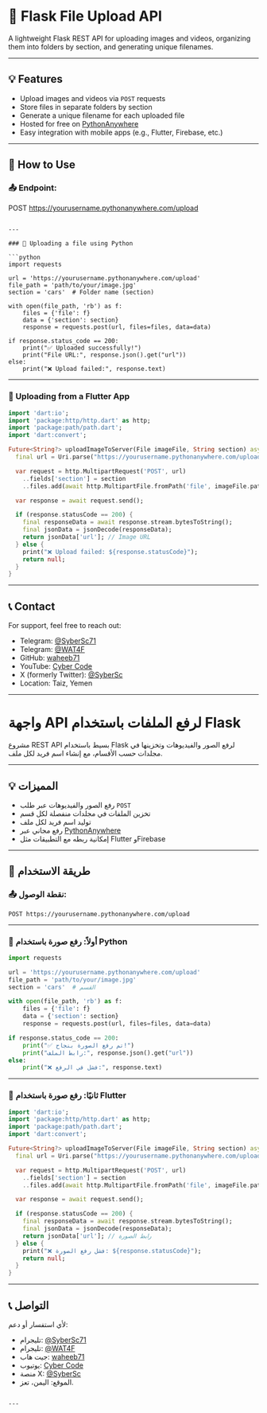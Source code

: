 


# 📁 Flask File Upload API

A lightweight Flask REST API for uploading images and videos, organizing them into folders by section, and generating unique filenames.

---

## 💡 Features

- Upload images and videos via `POST` requests
- Store files in separate folders by section
- Generate a unique filename for each uploaded file
- Hosted for free on [PythonAnywhere](https://www.pythonanywhere.com/)
- Easy integration with mobile apps (e.g., Flutter, Firebase, etc.)

---

## 🔧 How to Use

### 📤 Endpoint:

POST https://yourusername.pythonanywhere.com/upload
```

---

### 🐍 Uploading a file using Python

```python
import requests

url = 'https://yourusername.pythonanywhere.com/upload'
file_path = 'path/to/your/image.jpg'
section = 'cars'  # Folder name (section)

with open(file_path, 'rb') as f:
    files = {'file': f}
    data = {'section': section}
    response = requests.post(url, files=files, data=data)

if response.status_code == 200:
    print("✅ Uploaded successfully!")
    print("File URL:", response.json().get("url"))
else:
    print("❌ Upload failed:", response.text)
```

---

### 📱 Uploading from a Flutter App

```dart
import 'dart:io';
import 'package:http/http.dart' as http;
import 'package:path/path.dart';
import 'dart:convert';

Future<String?> uploadImageToServer(File imageFile, String section) async {
  final url = Uri.parse("https://yourusername.pythonanywhere.com/upload");

  var request = http.MultipartRequest('POST', url)
    ..fields['section'] = section
    ..files.add(await http.MultipartFile.fromPath('file', imageFile.path));

  var response = await request.send();

  if (response.statusCode == 200) {
    final responseData = await response.stream.bytesToString();
    final jsonData = jsonDecode(responseData);
    return jsonData['url']; // Image URL
  } else {
    print("❌ Upload failed: ${response.statusCode}");
    return null;
  }
}
```

---

## 📞 Contact

For support, feel free to reach out:

- Telegram: [@SyberSc71](https://t.me/SyberSc71)
- Telegram: [@WAT4F](https://t.me/WAT4F)
- GitHub: [waheeb71](https://github.com/waheeb71)
- YouTube: [Cyber Code](https://www.youtube.com/@cyber_code1)
- X (formerly Twitter): [@SyberSc](https://x.com/SyberSc)
- Location: Taiz, Yemen

---

# واجهة API لرفع الملفات باستخدام Flask

مشروع REST API بسيط باستخدام Flask لرفع الصور والفيديوهات وتخزينها في مجلدات حسب الأقسام، مع إنشاء اسم فريد لكل ملف.

---

## 💡 المميزات

- رفع الصور والفيديوهات عبر طلب `POST`
- تخزين الملفات في مجلدات منفصلة لكل قسم
- توليد اسم فريد لكل ملف
- رفع مجاني عبر [PythonAnywhere](https://www.pythonanywhere.com/)
- إمكانية ربطه مع التطبيقات مثل Flutter وFirebase

---

## 🔧 طريقة الاستخدام

### 📤 نقطة الوصول:
```
POST https://yourusername.pythonanywhere.com/upload
```

---

### 🐍 أولاً: رفع صورة باستخدام Python

```python
import requests

url = 'https://yourusername.pythonanywhere.com/upload'
file_path = 'path/to/your/image.jpg'
section = 'cars'  # القسم

with open(file_path, 'rb') as f:
    files = {'file': f}
    data = {'section': section}
    response = requests.post(url, files=files, data=data)

if response.status_code == 200:
    print("✅ تم رفع الصورة بنجاح!")
    print("رابط الملف:", response.json().get("url"))
else:
    print("❌ فشل في الرفع:", response.text)
```

---

### 📱 ثانيًا: رفع صورة باستخدام Flutter

```dart
import 'dart:io';
import 'package:http/http.dart' as http;
import 'package:path/path.dart';
import 'dart:convert';

Future<String?> uploadImageToServer(File imageFile, String section) async {
  final url = Uri.parse("https://yourusername.pythonanywhere.com/upload");

  var request = http.MultipartRequest('POST', url)
    ..fields['section'] = section
    ..files.add(await http.MultipartFile.fromPath('file', imageFile.path));

  var response = await request.send();

  if (response.statusCode == 200) {
    final responseData = await response.stream.bytesToString();
    final jsonData = jsonDecode(responseData);
    return jsonData['url']; // رابط الصورة
  } else {
    print("❌ فشل رفع الصورة: ${response.statusCode}");
    return null;
  }
}
```

---

## 📞 التواصل

لأي استفسار أو دعم:

- تليجرام: [@SyberSc71](https://t.me/SyberSc71)
- تليجرام: [@WAT4F](https://t.me/WAT4F)
- جيت هاب: [waheeb71](https://github.com/waheeb71)
- يوتيوب: [Cyber Code](https://www.youtube.com/@cyber_code1)
- منصة X: [@SyberSc](https://x.com/SyberSc)
- الموقع: اليمن، تعز.
```

---
